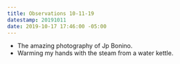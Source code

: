 ```yaml
---
title: Observations 10-11-19
datestamp: 20191011
date: 2019-10-17 17:46:00 -05:00
---
```


- The amazing photography of Jp Bonino.
- Warming my hands with the steam from a water kettle.
